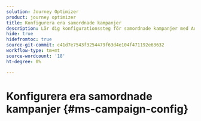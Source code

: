 ```yaml
---
solution: Journey Optimizer
product: journey optimizer
title: Konfigurera era samordnade kampanjer
description: Lär dig konfigurationssteg för samordnade kampanjer med Adobe Journey Optimizer
hide: true
hidefromtoc: true
source-git-commit: c41d7e7543f3254479f63d4e104f471192e63632
workflow-type: tm+mt
source-wordcount: '18'
ht-degree: 0%

---
```


# Konfigurera era samordnade kampanjer {#ms-campaign-config}

